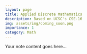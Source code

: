 ```yaml
---  
layout: page  
title: Applied Discrete Mathematics  
description: Based on UCSC's CSE-16   
img: assets/img/coming_soon.png
importance: 1  
category: Math  
---  
```

  
Your note content goes here...

